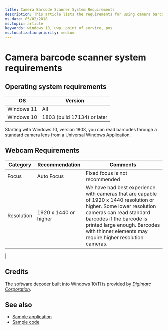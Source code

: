 ```yaml
---
title: Camera Barcode Scanner System Requirements
description: This article lists the requirements for using camera barcode scanner from a UWP app.
ms.date: 05/02/2018
ms.topic: article
keywords: windows 10, uwp, point of service, pos
ms.localizationpriority: medium
---
```

# Camera barcode scanner system requirements

## Operating system requirements

| OS         | Version
|------------|-----------------------------|
| Windows 11 | All                         |
| Windows 10 | 1803 (build 17134) or later |
Starting with Windows 10, version 1803, you can read barcodes through a standard camera lens from a Universal Windows Application.

## Webcam Requirements
| Category      | Recommendation           | Comments |
| ------------- | ------------------------ | -------- |
| Focus         | Auto Focus               | Fixed focus is not recommended |
| Resolution    | 1920 x 1440 or higher    | We have had best experience with cameras that are capable of 1920 x 1440 resolution or higher.  Some lower resolution cameras can read standard barcodes if the barcode is printed large enough. Barcodes with thinner elements may require higher resolution cameras. |
|

## Credits

The software decoder built into Windows 10/11 is provided by [*Digimarc Corporation*](https://www.digimarc.com/).

## See also

- [Sample application](https://aka.ms/justscanit)
- [Sample code](https://github.com/microsoft/Windows-universal-samples/tree/master/Samples/BarcodeScanner)
